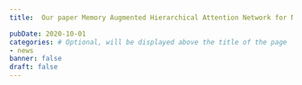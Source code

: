```yaml
---
title:  Our paper Memory Augmented Hierarchical Attention Network for Next Point-of-Interest Recommendation is accepted by IEEE Trans. on Computational Social Systems with minor revisions.

pubDate: 2020-10-01
categories: # Optional, will be displayed above the title of the page
- news
banner: false
draft: false
---
```

